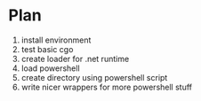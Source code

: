 # Plan
1. install environment
1. test basic cgo
1. create loader for .net runtime
1. load powershell
1. create directory using powershell script
1. write nicer wrappers for more powershell stuff